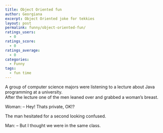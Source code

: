 ```yaml
---
title: Object Oriented fun
author: Georgiana
excerpt: Object Oriented joke for tekkies
layout: post
permalink: funny/object-oriented-fun/
ratings_users:
  - 0
ratings_score:
  - 0
ratings_average:
  - 0
categories:
  - Funny
tags:
  - fun time
---
```

A group of computer science majors were listening to a lecture about Java programming at a university.  
After the lecture one of the men leaned over and grabbed a woman&#8217;s breast.

Woman: &#8211; Hey! Thats private, OK!?

The man hesitated for a second looking confused.

Man: &#8211; But I thought we were in the same class.
